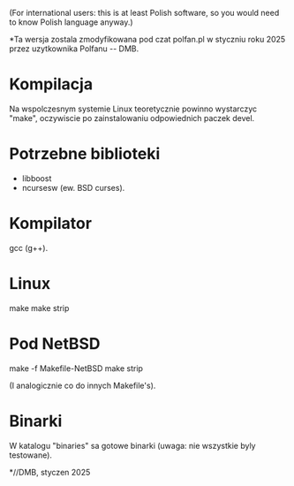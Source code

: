 (For international users: this is at least Polish software,
so you would need to know Polish language anyway.)

*Ta wersja zostala zmodyfikowana pod czat polfan.pl
w styczniu roku 2025 przez uzytkownika Polfanu -- DMB.

Kompilacja
==========

Na wspolczesnym systemie Linux teoretycznie powinno
wystarczyc "make", oczywiscie po zainstalowaniu
odpowiednich paczek devel.

Potrzebne biblioteki
====================
* libboost
* ncursesw (ew. BSD curses).

Kompilator
==========
gcc (g++).

Linux
=====
make
make strip

Pod NetBSD
==========
make -f Makefile-NetBSD
make strip

(I analogicznie co do innych Makefile's).

Binarki
=======
W katalogu "binaries" sa gotowe binarki (uwaga: nie wszystkie
byly testowane).

*//DMB, styczen 2025
